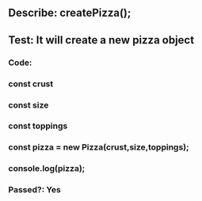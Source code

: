 ## Describe: createPizza();
## Test: It will create a new pizza object
  ### Code: 
  ### const crust
  ### const size
  ### const toppings
  ### const pizza = new Pizza(crust,size,toppings);
  ### console.log(pizza);
  ### Passed?: Yes

